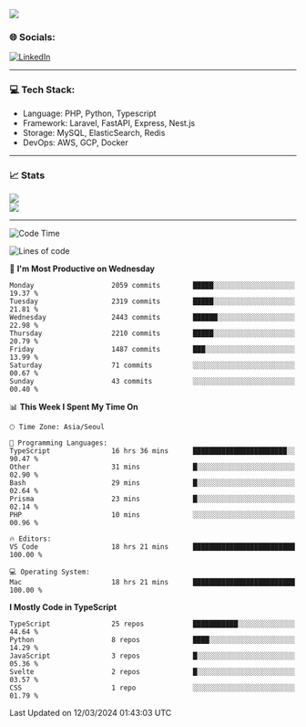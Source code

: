<!--[![](https://visitcount.itsvg.in/api?id=jin-wk&icon=7&color=12)](https://visitcount.itsvg.in)-->
<!--[![Hits](https://hits.seeyoufarm.com/api/count/incr/badge.svg?url=https%3A%2F%2Fgithub.com%2Fjin-wk&count_bg=%235F625C&title_bg=%23555555&icon=github.svg&icon_color=%23E7E7E7&title=Hits&edge_flat=false)](https://hits.seeyoufarm.com)-->
![](https://komarev.com/ghpvc/?username=jin-wk&color=lightgrey&style=for-the-badge)

### 🌐 Socials:
[![LinkedIn](https://img.shields.io/badge/LinkedIn-%230077B5.svg?logo=linkedin&logoColor=white)](https://linkedin.com/in/jinwook-lee-242625241) 

---

### 💻 Tech Stack:
  - Language: PHP, Python, Typescript
  - Framework: Laravel, FastAPI, Express, Nest.js
  - Storage: MySQL, ElasticSearch, Redis
  - DevOps: AWS, GCP, Docker

---

### 📈 Stats
![](https://github-readme-stats.vercel.app/api?username=jin-wk&theme=dark&hide_border=true&include_all_commits=true&count_private=true)<br/>
![](https://github-readme-streak-stats.herokuapp.com/?user=jin-wk&theme=dark&hide_border=true)<br/>

---

<!--START_SECTION:waka-->
![Code Time](http://img.shields.io/badge/Code%20Time-1%2C245%20hrs%205%20mins-blue)

![Lines of code](https://img.shields.io/badge/From%20Hello%20World%20I%27ve%20Written-2.1%20million%20lines%20of%20code-blue)

📅 **I'm Most Productive on Wednesday** 

```text
Monday                   2059 commits        █████░░░░░░░░░░░░░░░░░░░░   19.37 % 
Tuesday                  2319 commits        █████░░░░░░░░░░░░░░░░░░░░   21.81 % 
Wednesday                2443 commits        ██████░░░░░░░░░░░░░░░░░░░   22.98 % 
Thursday                 2210 commits        █████░░░░░░░░░░░░░░░░░░░░   20.79 % 
Friday                   1487 commits        ███░░░░░░░░░░░░░░░░░░░░░░   13.99 % 
Saturday                 71 commits          ░░░░░░░░░░░░░░░░░░░░░░░░░   00.67 % 
Sunday                   43 commits          ░░░░░░░░░░░░░░░░░░░░░░░░░   00.40 % 
```


📊 **This Week I Spent My Time On** 

```text
🕑︎ Time Zone: Asia/Seoul

💬 Programming Languages: 
TypeScript               16 hrs 36 mins      ███████████████████████░░   90.47 % 
Other                    31 mins             █░░░░░░░░░░░░░░░░░░░░░░░░   02.90 % 
Bash                     29 mins             █░░░░░░░░░░░░░░░░░░░░░░░░   02.64 % 
Prisma                   23 mins             █░░░░░░░░░░░░░░░░░░░░░░░░   02.14 % 
PHP                      10 mins             ░░░░░░░░░░░░░░░░░░░░░░░░░   00.96 % 

🔥 Editors: 
VS Code                  18 hrs 21 mins      █████████████████████████   100.00 % 

💻 Operating System: 
Mac                      18 hrs 21 mins      █████████████████████████   100.00 % 
```

**I Mostly Code in TypeScript** 

```text
TypeScript               25 repos            ███████████░░░░░░░░░░░░░░   44.64 % 
Python                   8 repos             ████░░░░░░░░░░░░░░░░░░░░░   14.29 % 
JavaScript               3 repos             █░░░░░░░░░░░░░░░░░░░░░░░░   05.36 % 
Svelte                   2 repos             █░░░░░░░░░░░░░░░░░░░░░░░░   03.57 % 
CSS                      1 repo              ░░░░░░░░░░░░░░░░░░░░░░░░░   01.79 % 
```




 Last Updated on 12/03/2024 01:43:03 UTC
<!--END_SECTION:waka-->

